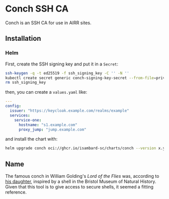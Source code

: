 <!--
SPDX-FileCopyrightText: © 2024 Matt Williams <matt.williams@bristol.ac.uk>
SPDX-License-Identifier: CC-BY-SA-4.0
-->

# Conch SSH CA

Conch is an SSH CA for use in AIRR sites.

## Installation

### Helm

First, create the SSH signing key and put it in a `Secret`:

```sh
ssh-keygen -q -t ed25519 -f ssh_signing_key -C '' -N ''
kubectl create secret generic conch-signing-key-secret --from-file=private=ssh_signing_key
rm ssh_signing_key
```

then, you can create a `values.yaml` like:

```yaml
---
config:
  issuer: "https://keycloak.example.com/realms/example"
  services:
    service-one:
      hostname: "s1.example.com"
      proxy_jump: "jump.example.com"
```

and install the chart with:

```sh
helm upgrade conch oci://ghcr.io/isambard-sc/charts/conch --version x.y.z --install --values values.yaml
```

## Name

The famous conch in William Golding's _Lord of the Flies_ was, according to [his daughter][shell], inspired by a shell in the Bristol Museum of Natural History.
Given that this tool is to give access to secure shells, it seemed a fitting reference.

[shell]: https://www.bristolmuseums.org.uk/stories/tales-from-natural-history-stores/

